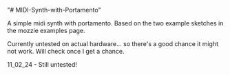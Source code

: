"# MIDI-Synth-with-Portamento" 

A simple midi synth with portamento.  Based on the two example sketches in the mozzie examples page.

Currently untested on actual hardware... so there's a good chance it might not work.  Will check once I get a chance.

11_02_24 - Still untested!